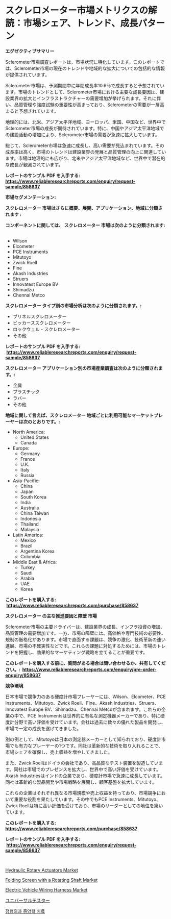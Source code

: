 <p><h1>スクレロメーター市場メトリクスの解読：市場シェア、トレンド、成長パターン</h1></p><p><strong>エグゼクティブサマリー</strong></p>
<p><p>Sclerometer市場調査レポートは、市場状況に特化しています。このレポートでは、Sclerometer市場の現在のトレンドや地域的な拡大についての包括的な情報が提供されています。</p><p>Sclerometer市場は、予測期間中に年間成長率10.6％で成長すると予想されています。市場のトレンドとして、Sclerometer市場における主要な成長要因は、建設業界の拡大とインフラストラクチャーの需要増加が挙げられます。それに伴い、品質管理や強度試験の重要性が高まっており、Sclerometerの需要が一層高まると予想されています。</p><p>地理的には、北米、アジア太平洋地域、ヨーロッパ、米国、中国など、世界中でSclerometer市場の成長が期待されています。特に、中国やアジア太平洋地域での建設活動の増加により、Sclerometer市場の需要が急速に拡大しています。</p><p>総じて、Sclerometer市場は急速に成長し、高い需要が見込まれています。その成長率は高く、市場のトレンドは建設業界の発展と品質管理の向上に関連しています。市場は地理的にも広がり、北米やアジア太平洋地域など、世界中で潜在的な成長が観測されています。</p></p>
<p><strong>レポートのサンプル PDF を入手する: <a href="https://www.reliableresearchreports.com/enquiry/request-sample/858637">https://www.reliableresearchreports.com/enquiry/request-sample/858637</a></strong></p>
<p><strong>市場セグメンテーション:</strong></p>
<p><strong> スクレロメーター 市場はさらに概要、展開、アプリケーション、地域に分類されます :</strong></p>
<p><strong>コンポーネントに関しては、 スクレロメーター 市場は次のように分類されます: &nbsp;</strong></p>
<p><ul><li>Wilson</li><li>Elcometer</li><li>PCE Instruments</li><li>Mitutoyo</li><li>Zwick Roell</li><li>Fine</li><li>Akash Industries</li><li>Struers</li><li>Innovatest Europe BV</li><li>Shimadzu</li><li>Chennai Metco</li></ul></p>
<p><strong> スクレロメーター タイプ別の市場分析は次のように分類されます。:</strong></p>
<p><ul><li>ブリネルスクレロメーター</li><li>ビッカーススクレロメーター</li><li>ロックウェル・スクレロメーター</li><li>その他</li></ul></p>
<p><strong>レポートのサンプル PDF を入手する: &nbsp;<a href="https://www.reliableresearchreports.com/enquiry/request-sample/858637">https://www.reliableresearchreports.com/enquiry/request-sample/858637</a></strong></p>
<p><strong> スクレロメーター アプリケーション別の市場産業調査は次のように分類されます。:</strong></p>
<p><ul><li>金属</li><li>プラスチック</li><li>ラバー</li><li>その他</li></ul></p>
<p><strong>地域に関して言えば、スクレロメーター 地域ごとに利用可能なマーケットプレーヤーは次のとおりです。:</strong></p>
<p><ul>
    <li>
        North America:
        <ul>
            <li>United States</li>
            <li>Canada</li>
        </ul>
    </li>
    <li>
        Europe:
        <ul>
            <li>Germany</li>
            <li>France</li>
            <li>U.K.</li>
            <li>Italy</li>
            <li>Russia</li>
        </ul>
    </li>
    <li>
        Asia-Pacific:
        <ul>
            <li>China</li>
            <li>Japan</li>
            <li>South Korea</li>
            <li>India</li>
            <li>Australia</li>
            <li>China Taiwan</li>
            <li>Indonesia</li>
            <li>Thailand</li>
            <li>Malaysia</li>
        </ul>
    </li>
    <li>
        Latin America:
        <ul>
            <li>Mexico</li>
            <li>Brazil</li>
            <li>Argentina Korea</li>
            <li>Colombia</li>
        </ul>
    </li>
    <li>
        Middle East & Africa:
        <ul>
            <li>Turkey</li>
            <li>Saudi</li>
            <li>Arabia</li>
            <li>UAE</li>
            <li>Korea</li>
        </ul>
    </li>
    </ul></p>
<p><strong>このレポートを購入する: &nbsp;<a href="https://www.reliableresearchreports.com/purchase/858637">https://www.reliableresearchreports.com/purchase/858637</a></strong></p>
<p><strong>スクレロメーター の主な推進要因と障壁 市場</strong></p>
<p><p>Sclerometer市場の主要ドライバーは、建設業界の成長、インフラ投資の増加、品質管理の需要増加です。一方、市場の障壁には、高価格や専門技術の必要性、規制の厳格化があります。市場で直面する課題は、競争の激化、技術革新の速い進展、市場の不確実性などです。これらの課題に対処するためには、市場のトレンドを把握し、効果的なマーケティング戦略を立てることが重要です。</p></p>
<p><strong>このレポートを購入する前に、質問がある場合は問い合わせるか、共有してください。:&nbsp; <a href="https://www.reliableresearchreports.com/enquiry/pre-order-enquiry/858637">https://www.reliableresearchreports.com/enquiry/pre-order-enquiry/858637</a></strong></p>
<p><strong>競争環境</strong></p>
<p><p>日本市場で競争力のある硬度計市場プレーヤーには、Wilson、Elcometer、PCE Instruments、Mitutoyo、Zwick Roell、Fine、Akash Industries、Struers、Innovatest Europe BV、Shimadzu、Chennai Metcoが含まれます。これらの企業の中で、PCE Instrumentsは世界的に有名な測定機器メーカーであり、特に硬度計分野で高い評価を受けています。会社は過去に数々の優れた製品を開発し、市場で一定の成長を遂げてきました。</p><p>別の例として、Mitutoyoは日本の測定器メーカーとして知られており、硬度計市場でも有力なプレーヤーの1つです。同社は革新的な技術を取り入れることで、市場シェアを確保し、売上収益を増やしてきました。</p><p>また、Zwick Roellはドイツの会社であり、高品質なテスト装置を製造しています。同社は市場でのプレゼンスを拡大し、世界中で高い評価を受けています。Akash Industriesはインドの企業であり、硬度計市場で急速に成長しています。同社は革新的な製品開発や市場戦略を展開し、顧客基盤を拡大しています。</p><p>これらの企業はそれぞれ異なる市場規模や売上収益を持っており、市場競争において重要な役割を果たしています。その中でもPCE Instruments、Mitutoyo、Zwick Roellは特に高い評価を受けており、市場のリーダーとしての地位を築いています。</p></p>
<p><strong>このレポートを購入する: &nbsp; <a href="https://www.reliableresearchreports.com/purchase/858637">https://www.reliableresearchreports.com/purchase/858637</a></strong></p>
<p><strong>レポートのサンプル PDF を入手する: &nbsp;<a href="https://www.reliableresearchreports.com/enquiry/request-sample/858637">https://www.reliableresearchreports.com/enquiry/request-sample/858637</a></strong><strong></strong></p>
<p>&nbsp;</p>
<p><p><a href="https://view.publitas.com/reportprime-1/hydraulic-rotary-actuators-market-research-report-reveals-the-latest-trends-and-opportunities-of-this-market-for-period-from-2024-2031/">Hydraulic Rotary Actuators Market</a></p><p><a href="https://issuu.com/reportprime-2/docs/folding-screen-with-a-rotating-shaft-market-size-2">Folding Screen with a Rotating Shaft Market</a></p><p><a href="https://sudsy-motorcycle-bbc.notion.site/Electric-Vehicle-Wiring-Harness-Market-Research-Report-Forecasted-for-Period-from-2024-2031-by-Ma-64e7fea535bc4940854d50c4a92bbbda">Electric Vehicle Wiring Harness Market</a></p><p><a href="https://github.com/oqxogxyvqe90775/Market-Research-Report-List-1/blob/main/32990584945.md">ユニバーサルテスター</a></p><p><a href="https://github.com/lzrvbyqzftro57/Market-Research-Report-List-1/blob/main/71887644517.md">정형외과 종양학 치료</a></p></p>